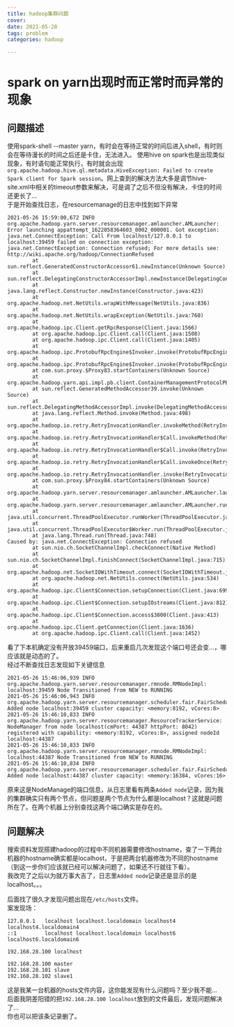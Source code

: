 ```yaml
---
title: hadoop集群问题
cover: 
date: 2021-05-28
tags: problem
categories: hadoop

---
```


# spark on yarn出现时而正常时而异常的现象
## 问题描述
使用spark-shell --master yarn，有时会在等待正常的时间后进入shell，有时则会在等待漫长的时间之后还是卡住，无法进入。
使用hive on spark也是出现类似现象，有时语句能正常执行，有时就会出现`org.apache.hadoop.hive.ql.metadata.HiveException: Failed to create Spark client for Spark session`。网上查到的解决方法大多是调节hive-site.xml中相关的timeout参数来解决，可是调了之后不但没有解决，卡住的时间还更长了...  
于是开始查找日志，在resourcemanage的日志中找到如下异常
```
2021-05-26 15:59:00,672 INFO org.apache.hadoop.yarn.server.resourcemanager.amlauncher.AMLauncher: Error launching appattempt_1622058364603_0002_000001. Got exception: java.net.ConnectException: Call From localhost/127.0.0.1 to localhost:39459 failed on connection exception: java.net.ConnectException: Connection refused; For more details see:  http://wiki.apache.org/hadoop/ConnectionRefused
        at sun.reflect.GeneratedConstructorAccessor61.newInstance(Unknown Source)
        at sun.reflect.DelegatingConstructorAccessorImpl.newInstance(DelegatingConstructorAccessorImpl.java:45)
        at java.lang.reflect.Constructor.newInstance(Constructor.java:423)
        at org.apache.hadoop.net.NetUtils.wrapWithMessage(NetUtils.java:836)
        at org.apache.hadoop.net.NetUtils.wrapException(NetUtils.java:760)
        at org.apache.hadoop.ipc.Client.getRpcResponse(Client.java:1566)
        at org.apache.hadoop.ipc.Client.call(Client.java:1508)
        at org.apache.hadoop.ipc.Client.call(Client.java:1405)
        at org.apache.hadoop.ipc.ProtobufRpcEngine$Invoker.invoke(ProtobufRpcEngine.java:233)
        at org.apache.hadoop.ipc.ProtobufRpcEngine$Invoker.invoke(ProtobufRpcEngine.java:118)
        at com.sun.proxy.$Proxy83.startContainers(Unknown Source)
        at org.apache.hadoop.yarn.api.impl.pb.client.ContainerManagementProtocolPBClientImpl.startContainers(ContainerManagementProtocolPBClientImpl.java:128)
        at sun.reflect.GeneratedMethodAccessor39.invoke(Unknown Source)
        at sun.reflect.DelegatingMethodAccessorImpl.invoke(DelegatingMethodAccessorImpl.java:43)
        at java.lang.reflect.Method.invoke(Method.java:498)
        at org.apache.hadoop.io.retry.RetryInvocationHandler.invokeMethod(RetryInvocationHandler.java:422)
        at org.apache.hadoop.io.retry.RetryInvocationHandler$Call.invokeMethod(RetryInvocationHandler.java:165)
        at org.apache.hadoop.io.retry.RetryInvocationHandler$Call.invoke(RetryInvocationHandler.java:157)
        at org.apache.hadoop.io.retry.RetryInvocationHandler$Call.invokeOnce(RetryInvocationHandler.java:95)
        at org.apache.hadoop.io.retry.RetryInvocationHandler.invoke(RetryInvocationHandler.java:359)
        at com.sun.proxy.$Proxy84.startContainers(Unknown Source)
        at org.apache.hadoop.yarn.server.resourcemanager.amlauncher.AMLauncher.launch(AMLauncher.java:127)
        at org.apache.hadoop.yarn.server.resourcemanager.amlauncher.AMLauncher.run(AMLauncher.java:312)
        at java.util.concurrent.ThreadPoolExecutor.runWorker(ThreadPoolExecutor.java:1149)
        at java.util.concurrent.ThreadPoolExecutor$Worker.run(ThreadPoolExecutor.java:624)
        at java.lang.Thread.run(Thread.java:748)
Caused by: java.net.ConnectException: Connection refused
        at sun.nio.ch.SocketChannelImpl.checkConnect(Native Method)
        at sun.nio.ch.SocketChannelImpl.finishConnect(SocketChannelImpl.java:715)
        at org.apache.hadoop.net.SocketIOWithTimeout.connect(SocketIOWithTimeout.java:206)
        at org.apache.hadoop.net.NetUtils.connect(NetUtils.java:534)
        at org.apache.hadoop.ipc.Client$Connection.setupConnection(Client.java:699)
        at org.apache.hadoop.ipc.Client$Connection.setupIOstreams(Client.java:812)
        at org.apache.hadoop.ipc.Client$Connection.access$3800(Client.java:413)
        at org.apache.hadoop.ipc.Client.getConnection(Client.java:1636)
        at org.apache.hadoop.ipc.Client.call(Client.java:1452)

```

看了下本机确定没有开放39459端口，后来重启几次发现这个端口号还会变...，哪应该就是动态的了。  
经过不断查找日志发现如下关键信息
```
2021-05-26 15:46:06,939 INFO org.apache.hadoop.yarn.server.resourcemanager.rmnode.RMNodeImpl: localhost:39459 Node Transitioned from NEW to RUNNING
2021-05-26 15:46:06,943 INFO org.apache.hadoop.yarn.server.resourcemanager.scheduler.fair.FairScheduler: Added node localhost:39459 cluster capacity: <memory:8192, vCores:8>
2021-05-26 15:46:10,833 INFO org.apache.hadoop.yarn.server.resourcemanager.ResourceTrackerService: NodeManager from node localhost(cmPort: 44387 httpPort: 8042) registered with capability: <memory:8192, vCores:8>, assigned nodeId localhost:44387
2021-05-26 15:46:10,833 INFO org.apache.hadoop.yarn.server.resourcemanager.rmnode.RMNodeImpl: localhost:44387 Node Transitioned from NEW to RUNNING
2021-05-26 15:46:10,834 INFO org.apache.hadoop.yarn.server.resourcemanager.scheduler.fair.FairScheduler: Added node localhost:44387 cluster capacity: <memory:16384, vCores:16>
```
原来这是NodeManage的端口信息，从日志里看有两条`Added node`记录，因为我的集群确实只有两个节点，但问题是两个节点为什么都是localhost？这就是问题所在了。在两个机器上分别查找这两个端口确实是存在的。  

## 问题解决
搜索资料发现搭建hadoop的过程中不同机器需要修改hostname，查了一下两台机器的hostname确实都是localhost，于是把两台机器修改为不同的hostname（到这一步你们应该就已经可以解决问题了，如果还不行就往下看）。  
我改完了之后以为就万事大吉了，日志里`Added node`记录还是显示的是localhost。。。   

后面找了很久才发现问题出现在`/etc/hosts`文件。  
案发现场：
```
127.0.0.1   localhost localhost.localdomain localhost4 localhost4.localdomain4
::1         localhost localhost.localdomain localhost6 localhost6.localdomain6

192.168.28.100 localhost

192.168.28.100 master
192.168.28.101 slave
192.168.28.102 slave1
```
这是我某一台机器的hosts文件内容，这你能发现有什么问题吗？至少我不能...  
后面我阴差阳错的把`192.168.28.100 localhost`放到的文件最后，发现问题解决了...  
你也可以把该条记录删了。